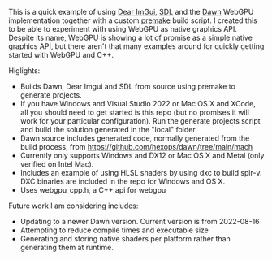 This is a quick example of using [Dear ImGui](https://github.com/ocornut/imgui), [SDL](https://www.libsdl.org/) and the [Dawn](hhttps://dawn.googlesource.com/dawn/+/refs/heads/chromium-gpu-experimental/README.md) WebGPU implementation together with a custom [premake](https://premake.github.io/) build script. I created this to be able to experiment with using WebGPU as native graphics API. Despite its name, WebGPU is showing a lot of promise as a simple native graphics API, but there aren't that many examples around for quickly getting started with WebGPU and C++.

Higlights:
- Builds Dawn, Dear Imgui and SDL from source using premake to generate projects. 
- If you have Windows and Visual Studio 2022 or Mac OS X and XCode, all you should need to get started is this repo (but no promises it will work for your particular configuration). Run the generate projects script and build the solution generated in the "local" folder.
- Dawn source includes generated code, normally generated from the build process, from https://github.com/hexops/dawn/tree/main/mach
- Currently only supports Windows and DX12 or Mac OS X and Metal (only verified on Intel Mac).
- Includes an example of using HLSL shaders by using dxc to build spir-v. DXC binaries are included in the repo for Windows and OS X.
- Uses webgpu_cpp.h, a C++ api for webgpu

Future work I am considering includes:
- Updating to a newer Dawn version. Current version is from 2022-08-16
- Attempting to reduce compile times and executable size
- Generating and storing native shaders per platform rather than generating them at runtime.
